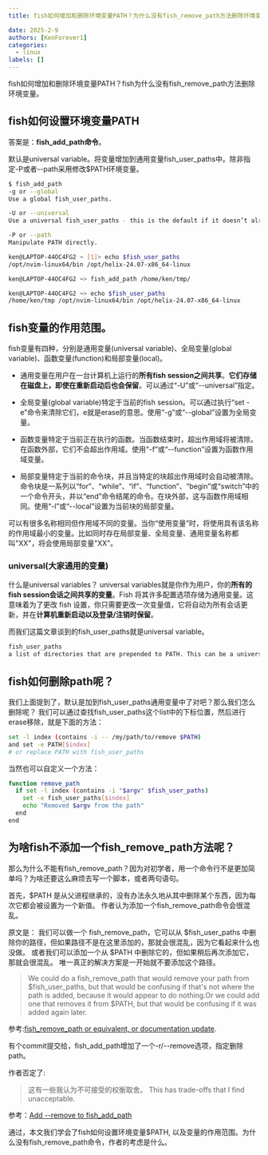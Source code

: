 ```yaml
---
title: fish如何增加和删除环境变量PATH？为什么没有fish_remove_path方法删除环境变量

date: 2025-2-9
authors: [KenForever1]
categories: 
  - linux
labels: []
---
```


fish如何增加和删除环境变量PATH？fish为什么没有fish_remove_path方法删除环境变量。

<!-- more -->

## fish如何设置环境变量PATH

答案是：**fish_add_path命令**。

默认是universal variable。将变量增加到通用变量fish_user_paths中。除非指定-P或者--path采用修改$PATH环境变量。

```bash
$ fish_add_path
-g or --global
Use a global fish_user_paths.

-U or --universal
Use a universal fish_user_paths - this is the default if it doesn’t already exist.

-P or --path
Manipulate PATH directly.
```

```bash
ken@LAPTOP-44OC4FG2 ~ [1]> echo $fish_user_paths
/opt/nvim-linux64/bin /opt/helix-24.07-x86_64-linux

ken@LAPTOP-44OC4FG2 ~> fish_add_path /home/ken/tmp/

ken@LAPTOP-44OC4FG2 ~> echo $fish_user_paths
/home/ken/tmp /opt/nvim-linux64/bin /opt/helix-24.07-x86_64-linux
```

## fish变量的作用范围。

fish变量有四种，分别是通用变量(universal variable)、全局变量(global variable)、函数变量(function)和局部变量(local)。

+ 通用变量在用户在一台计算机上运行的**所有fish session之间共享**。**它们存储在磁盘上，即使在重新启动后也会保留**。可以通过“-U”或“--universal”指定。

+ 全局变量(global variable)特定于当前的fish session。可以通过执行“set -e”命令来清除它们，e就是erase的意思。使用“-g”或“--global”设置为全局变量。

+ 函数变量特定于当前正在执行的函数。当函数结束时，超出作用域将被清除。在函数外部，它们不会超出作用域。使用“-f”或“--function”设置为函数作用域变量。

+ 局部变量特定于当前的命令块，并且当特定的块超出作用域时会自动被清除。命令块是一系列以“for”、“while”、“if”、“function”、“begin”或“switch”中的一个命令开头，并以“end”命令结尾的命令。在块外部，这与函数作用域相同。使用“-l”或“--local”设置为当前块的局部变量。

可以有很多名称相同但作用域不同的变量。当你“使用变量”时，将使用具有该名称的作用域最小的变量。比如同时存在局部变量、全局变量、通用变量名称都叫"XX"，将会使用局部变量"XX"。

### universal(大家通用的变量)

什么是universal variables？
universal variables就是你作为用户，你的**所有的fish session会话之间共享的变量**。Fish 将其许多配置选项存储为通用变量。这意味着为了更改 fish 设置，你只需要更改一次变量值，它将自动为所有会话更新，并在**计算机重新启动以及登录/注销时保留**。

而我们这篇文章谈到的fish_user_paths就是universal variable。
```bash
fish_user_paths
a list of directories that are prepended to PATH. This can be a universal variable.
```

## fish如何删除path呢？

我们上面提到了，默认是加到fish_user_paths通用变量中了对吧？那么我们怎么删除呢？
我们可以通过查找fish_user_paths这个list中的下标位置，然后进行erase移除，就是下面的方法：
```bash
set -l index (contains -i -- /my/path/to/remove $PATH)
and set -e PATH[$index]
# or replace PATH with fish_user_paths
```

当然也可以自定义一个方法：
```bash
function remove_path
  if set -l index (contains -i "$argv" $fish_user_paths)
    set -e fish_user_paths[$index]
    echo "Removed $argv from the path"
  end
end
```

## 为啥fish不添加一个fish_remove_path方法呢？

那么为什么不能有fish_remove_path？因为对初学者，用一个命令行不是更加简单吗？为啥还要这么麻烦去写一个脚本，或者两句语句。

首先，$PATH 是从父进程继承的，没有办法永久地从其中删除某个东西，因为每次它都会被设置为一个新值。
作者认为添加一个fish_remove_path命令会很混乱。

原文是：
我们可以做一个 fish_remove_path，它可以从 $fish_user_paths 中删除你的路径，但如果路径不是在这里添加的，那就会很混乱，因为它看起来什么也没做。
或者我们可以添加一个从 $PATH 中删除它的，但如果稍后再次添加它，那就会很混乱。
唯一真正的解决方案是一开始就不要添加这个路径。
> We could do a fish_remove_path that would remove your path from $fish_user_paths, but that would be confusing if that's not where the path is added, because it would appear to do nothing.Or we could add one that removes it from $PATH, but that would be confusing if it was added again later.

参考:[fish_remove_path or equivalent, or documentation update](https://github.com/fish-shell/fish-shell/issues/8604).

有个commit提交给，fish_add_path增加了一个-r/--remove选项，指定删除path。

作者否定了:
> 这有一些我认为不可接受的权衡取舍。
> This has trade-offs that I find unacceptable.

参考：[Add --remove to fish_add_path](https://github.com/fish-shell/fish-shell/pull/9744)

通过，本文我们学会了fish如何设置环境变量$PATH, 以及变量的作用范围。为什么没有fish_remove_path命令，作者的考虑是什么。

